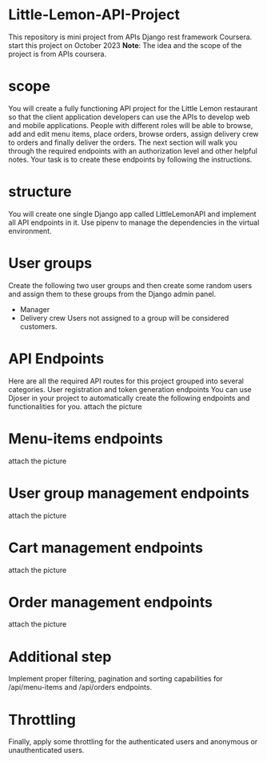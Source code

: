 # Little-Lemon-API-Project
This repository is mini project from APIs Django rest framework Coursera. start this project on October 2023
**Note**: The idea and the scope of the project is from APIs coursera.

# scope
You will create a fully functioning API project for the Little Lemon restaurant so that the client application developers can use the APIs to develop web and mobile applications. People with different roles will be able to browse, add and edit menu items, place orders, browse orders, assign delivery crew to orders and finally deliver the orders. 
The next section will walk you through the required endpoints with an authorization level and other helpful notes. Your task is to create these endpoints by following the instructions.

# structure
You will create one single Django app called LittleLemonAPI and implement all API endpoints in it. Use pipenv to manage the dependencies in the virtual environment.

# User groups
Create the following two user groups and then create some random users and assign them to these groups from the Django admin panel. 
- Manager
- Delivery crew
Users not assigned to a group will be considered customers.

# API Endpoints
Here are all the required API routes for this project grouped into several categories.
User registration and token generation endpoints 
You can use Djoser in your project to automatically create the following endpoints and functionalities for you.
attach the picture

#  Menu-items endpoints
attach the picture

# User group management endpoints
attach the picture

# Cart management endpoints 
attach the picture

# Order management endpoints
attach the picture

# Additional step
Implement proper filtering, pagination and sorting capabilities for /api/menu-items and /api/orders endpoints.

# Throttling
Finally, apply some throttling for the authenticated users and anonymous or unauthenticated users.







